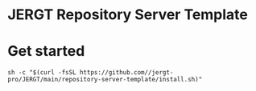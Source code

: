 # JERGT Repository Server Template

# Get started

```shell
sh -c "$(curl -fsSL https://github.com//jergt-pro/JERGT/main/repository-server-template/install.sh)"
```